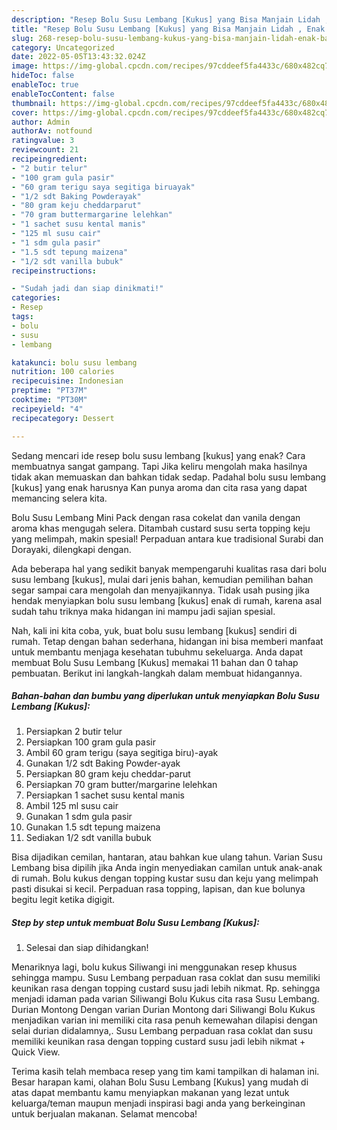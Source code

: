 ```yaml
---
description: "Resep Bolu Susu Lembang [Kukus] yang Bisa Manjain Lidah , Enak Banget"
title: "Resep Bolu Susu Lembang [Kukus] yang Bisa Manjain Lidah , Enak Banget"
slug: 268-resep-bolu-susu-lembang-kukus-yang-bisa-manjain-lidah-enak-banget
category: Uncategorized
date: 2022-05-05T13:43:32.024Z
image: https://img-global.cpcdn.com/recipes/97cddeef5fa4433c/680x482cq70/bolu-susu-lembang-kukus-foto-resep-utama.jpg
hideToc: false
enableToc: true
enableTocContent: false
thumbnail: https://img-global.cpcdn.com/recipes/97cddeef5fa4433c/680x482cq70/bolu-susu-lembang-kukus-foto-resep-utama.jpg
cover: https://img-global.cpcdn.com/recipes/97cddeef5fa4433c/680x482cq70/bolu-susu-lembang-kukus-foto-resep-utama.jpg
author: Admin
authorAv: notfound
ratingvalue: 3
reviewcount: 21
recipeingredient:
- "2 butir telur"
- "100 gram gula pasir"
- "60 gram terigu saya segitiga biruayak"
- "1/2 sdt Baking Powderayak"
- "80 gram keju cheddarparut"
- "70 gram buttermargarine lelehkan"
- "1 sachet susu kental manis"
- "125 ml susu cair"
- "1 sdm gula pasir"
- "1.5 sdt tepung maizena"
- "1/2 sdt vanilla bubuk"
recipeinstructions:

- "Sudah jadi dan siap dinikmati!"
categories:
- Resep
tags:
- bolu
- susu
- lembang

katakunci: bolu susu lembang 
nutrition: 100 calories
recipecuisine: Indonesian
preptime: "PT37M"
cooktime: "PT30M"
recipeyield: "4"
recipecategory: Dessert

---
```



Sedang mencari ide resep bolu susu lembang [kukus] yang enak? Cara membuatnya sangat gampang. Tapi Jika keliru mengolah maka hasilnya tidak akan memuaskan dan bahkan tidak sedap. Padahal bolu susu lembang [kukus] yang enak harusnya Kan punya aroma dan cita rasa yang dapat memancing selera kita.


Bolu Susu Lembang Mini Pack dengan rasa cokelat dan vanila dengan aroma khas mengugah selera. Ditambah custard susu serta topping keju yang melimpah, makin spesial! Perpaduan antara kue tradisional Surabi dan Dorayaki, dilengkapi dengan.

Ada beberapa hal yang sedikit banyak mempengaruhi kualitas rasa dari bolu susu lembang [kukus], mulai dari jenis bahan, kemudian pemilihan bahan segar sampai cara mengolah dan menyajikannya. Tidak usah pusing jika hendak menyiapkan bolu susu lembang [kukus] enak di rumah, karena asal sudah tahu triknya maka hidangan ini mampu jadi sajian spesial.


Nah, kali ini kita coba, yuk, buat bolu susu lembang [kukus] sendiri di rumah. Tetap dengan bahan sederhana, hidangan ini bisa memberi manfaat untuk membantu menjaga kesehatan tubuhmu sekeluarga. Anda dapat membuat Bolu Susu Lembang [Kukus] memakai 11 bahan dan 0 tahap pembuatan. Berikut ini langkah-langkah dalam membuat hidangannya.

<!--inarticleads1-->

##### Bahan-bahan dan bumbu yang diperlukan untuk menyiapkan Bolu Susu Lembang [Kukus]:

1. Persiapkan 2 butir telur
1. Persiapkan 100 gram gula pasir
1. Ambil 60 gram terigu (saya segitiga biru)-ayak
1. Gunakan 1/2 sdt Baking Powder-ayak
1. Persiapkan 80 gram keju cheddar-parut
1. Persiapkan 70 gram butter/margarine lelehkan
1. Persiapkan 1 sachet susu kental manis
1. Ambil 125 ml susu cair
1. Gunakan 1 sdm gula pasir
1. Gunakan 1.5 sdt tepung maizena
1. Sediakan 1/2 sdt vanilla bubuk


Bisa dijadikan cemilan, hantaran, atau bahkan kue ulang tahun. Varian Susu Lembang bisa dipilih jika Anda ingin menyediakan camilan untuk anak-anak di rumah. Bolu kukus dengan topping kustar susu dan keju yang melimpah pasti disukai si kecil. Perpaduan rasa topping, lapisan, dan kue bolunya begitu legit ketika digigit. 

<!--inarticleads2-->

##### Step by step untuk membuat Bolu Susu Lembang [Kukus]:


1. Selesai dan siap dihidangkan!

Menariknya lagi, bolu kukus Siliwangi ini menggunakan resep khusus sehingga mampu. Susu Lembang perpaduan rasa coklat dan susu memiliki keunikan rasa dengan topping custard susu jadi lebih nikmat. Rp. sehingga menjadi idaman pada varian Siliwangi Bolu Kukus cita rasa Susu Lembang. Durian Montong Dengan varian Durian Montong dari Siliwangi Bolu Kukus menjadikan varian ini memiliki cita rasa penuh kemewahan dilapisi dengan selai durian didalamnya,. Susu Lembang perpaduan rasa coklat dan susu memiliki keunikan rasa dengan topping custard susu jadi lebih nikmat + Quick View. 

Terima kasih telah membaca resep yang tim kami tampilkan di halaman ini. Besar harapan kami, olahan Bolu Susu Lembang [Kukus] yang mudah di atas dapat membantu kamu menyiapkan makanan yang lezat untuk keluarga/teman maupun menjadi inspirasi bagi anda yang berkeinginan untuk berjualan makanan. Selamat mencoba!
